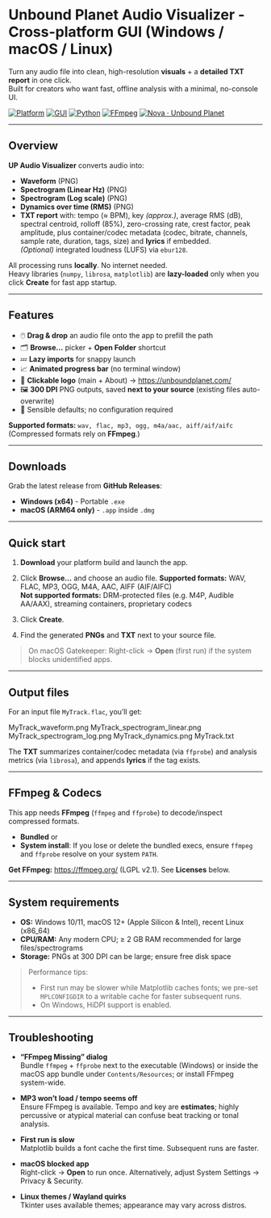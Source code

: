 # Unbound Planet Audio Visualizer - Cross-platform GUI (Windows / macOS / Linux)

Turn any audio file into clean, high-resolution **visuals** + a **detailed TXT report** in one click.  
Built for creators who want fast, offline analysis with a minimal, no-console UI.

[![Platform](https://img.shields.io/badge/platform-win%20|%20mac)](#downloads)
[![GUI](https://img.shields.io/badge/UI-Tkinter-blue)](#features)
[![Python](https://img.shields.io/badge/python-3.10%2B-blueviolet)](#build-from-source)
[![FFmpeg](https://img.shields.io/badge/FFmpeg-required-success)](#ffmpeg--codecs)
[![Nova · Unbound Planet](https://img.shields.io/badge/Nova-Unbound%20Planet-0f6)](https://unboundplanet.com/nova)

---

## Overview

**UP Audio Visualizer** converts audio into:
- **Waveform** (PNG)
- **Spectrogram (Linear Hz)** (PNG)
- **Spectrogram (Log scale)** (PNG)
- **Dynamics over time (RMS)** (PNG)
- **TXT report** with: tempo (≈ BPM), key *(approx.)*, average RMS (dB), spectral centroid, rolloff (85%), zero-crossing rate, crest factor, peak amplitude, plus container/codec metadata (codec, bitrate, channels, sample rate, duration, tags, size) and **lyrics** if embedded.  
  *(Optional)* integrated loudness (LUFS) via `ebur128`.

All processing runs **locally**. No internet needed.  
Heavy libraries (`numpy`, `librosa`, `matplotlib`) are **lazy-loaded** only when you click **Create** for fast app startup.

---

## Features

- 🖱️ **Drag & drop** an audio file onto the app to prefill the path
- 🗂️ **Browse…** picker + **Open Folder** shortcut
- 💤 **Lazy imports** for snappy launch
- 📈 **Animated progress bar** (no terminal window)
- 🔗 **Clickable logo** (main + About) → <https://unboundplanet.com/>
- 🖼️ **300 DPI** PNG outputs, saved **next to your source** (existing files auto-overwrite)
- 🧠 Sensible defaults; no configuration required

**Supported formats:** `wav, flac, mp3, ogg, m4a/aac, aiff/aif/aifc`  
(Compressed formats rely on **FFmpeg**.)

---

## Downloads

Grab the latest release from **GitHub Releases**:

- **Windows (x64)** - Portable `.exe`
- **macOS (ARM64 only)** - `.app` inside `.dmg`

---

## Quick start

1. **Download** your platform build and launch the app.  
2. Click **Browse…** and choose an audio file.
   **Supported formats:** WAV, FLAC, MP3, OGG, M4A, AAC, AIFF (AIF/AIFC)  
   **Not supported formats:** DRM-protected files (e.g. M4P, Audible AA/AAX), streaming containers, proprietary codecs

3. Click **Create**.  
4. Find the generated **PNGs** and **TXT** next to your source file.

> On macOS Gatekeeper: Right-click → **Open** (first run) if the system blocks unidentified apps.

---

## Output files

For an input file `MyTrack.flac`, you’ll get:

MyTrack_waveform.png
MyTrack_spectrogram_linear.png
MyTrack_spectrogram_log.png
MyTrack_dynamics.png
MyTrack.txt

The **TXT** summarizes container/codec metadata (via `ffprobe`) and analysis metrics (via `librosa`), and appends **lyrics** if the tag exists.

---

## FFmpeg & Codecs

This app needs **FFmpeg** (`ffmpeg` and `ffprobe`) to decode/inspect compressed formats.

- **Bundled** or  
- **System install**: If you lose or delete the bundled execs, ensure `ffmpeg` and `ffprobe` resolve on your system `PATH`.

**Get FFmpeg:** <https://ffmpeg.org/> (LGPL v2.1). See **Licenses** below.

---

## System requirements

- **OS:** Windows 10/11, macOS 12+ (Apple Silicon & Intel), recent Linux (x86_64)
- **CPU/RAM:** Any modern CPU; ≥ 2 GB RAM recommended for large files/spectrograms
- **Storage:** PNGs at 300 DPI can be large; ensure free disk space

> Performance tips:
> - First run may be slower while Matplotlib caches fonts; we pre-set `MPLCONFIGDIR` to a writable cache for faster subsequent runs.
> - On Windows, HiDPI support is enabled.

---

## Troubleshooting

- **“FFmpeg Missing” dialog**  
  Bundle `ffmpeg` + `ffprobe` next to the executable (Windows) or inside the macOS app bundle under `Contents/Resources`; or install FFmpeg system-wide.

- **MP3 won’t load / tempo seems off**  
  Ensure FFmpeg is available. Tempo and key are **estimates**; highly percussive or atypical material can confuse beat tracking or tonal analysis.

- **First run is slow**  
  Matplotlib builds a font cache the first time. Subsequent runs are faster.

- **macOS blocked app**  
  Right-click → **Open** to run once. Alternatively, adjust System Settings → Privacy & Security.

- **Linux themes / Wayland quirks**  
  Tkinter uses available themes; appearance may vary across distros.

